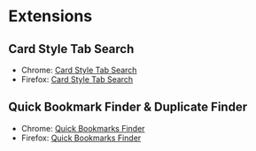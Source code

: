 # Extensions

## Card Style Tab Search

- Chrome: [Card Style Tab Search](https://chromewebstore.google.com/detail/card-style-tab-search/dhfjjdkjcbmjhfhhpiccjnjgndcheaia)
- Firefox: [Card Style Tab Search](https://addons.mozilla.org/en-US/firefox/addon/card-style-tab-search/)

## Quick Bookmark Finder & Duplicate Finder

- Chrome: [Quick Bookmarks Finder](https://chromewebstore.google.com/detail/quick-bookmarks-finder/kokolngidkfejinilklpdmlhajjddbfa)
- Firefox: [Quick Bookmarks Finder](https://addons.mozilla.org/en-US/firefox/addon/quick-bookmarks-finder/)
